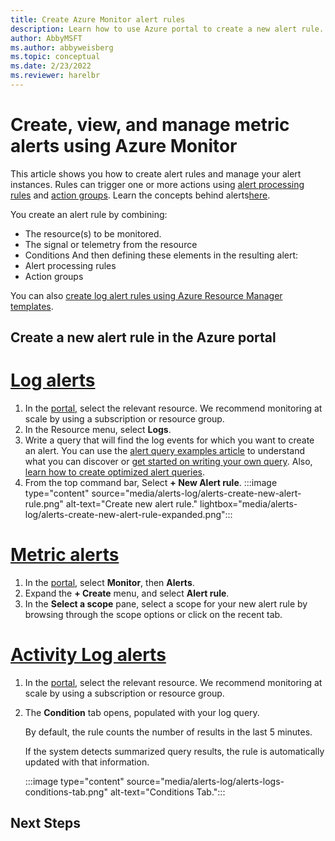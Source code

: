 ```yaml
---
title: Create Azure Monitor alert rules 
description: Learn how to use Azure portal to create a new alert rule.
author: AbbyMSFT
ms.author: abbyweisberg
ms.topic: conceptual
ms.date: 2/23/2022
ms.reviewer: harelbr
---
```

# Create, view, and manage metric alerts using Azure Monitor

This article shows you how to create alert rules and manage your alert instances. Rules can trigger one or more actions using [alert processing rules](alerts-action-rules.md) and [action groups](./action-groups.md). Learn the concepts behind alerts[here](alerts-overview).

You create an alert rule by combining:
 - The resource(s) to be monitored.
 - The signal or telemetry from the resource
 - Conditions
And then defining these elements in the resulting alert:
 - Alert processing rules
 - Action groups

You can also [create log alert rules using Azure Resource Manager templates](../alerts/alerts-log-create-templates.md).
## Create a new alert rule in the Azure portal

# [Log alerts](#tab/logs)

1. In the [portal](https://portal.azure.com/), select the relevant resource. We recommend monitoring at scale by using a subscription or resource group.
1. In the Resource menu, select **Logs**.
1. Write a query that will find the log events for which you want to create an alert. You can use the [alert query examples article](../logs/queries.md) to understand what you can discover or [get started on writing your own query](../logs/log-analytics-tutorial.md). Also, [learn how to create optimized alert queries](alerts-log-query.md).
1. From the top command bar, Select **+ New Alert rule**.
   :::image type="content" source="media/alerts-log/alerts-create-new-alert-rule.png" alt-text="Create new alert rule." lightbox="media/alerts-log/alerts-create-new-alert-rule-expanded.png":::  


# [Metric alerts](#tab/metric)

1. In the [portal](https://portal.azure.com/), select **Monitor**, then **Alerts**.
1. Expand the **+ Create** menu, and select **Alert rule**.
1. In the **Select a scope** pane, select a scope for your new alert rule by browsing through the scope options or click on the recent tab.

# [Activity Log alerts](#tab/activity-log)
1.  In the [portal](https://portal.azure.com/), select the relevant resource. We recommend monitoring at scale by using a subscription or resource group.


1. The **Condition** tab opens, populated with your log query.
   
   By default, the rule counts the number of results in the last 5 minutes.
   
   If the system detects summarized query results, the rule is automatically updated with that information.
 
    :::image type="content" source="media/alerts-log/alerts-logs-conditions-tab.png" alt-text="Conditions Tab.":::

## Next Steps
